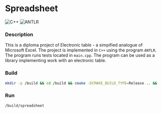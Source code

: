 # Spreadsheet

![C++](https://img.shields.io/badge/С++-00599C)
![ANTLR](https://img.shields.io/badge/ANTLR-222222)


### Description
This is a diploma project of Electronic table - a simpified analogue of Microsoft Excel. The project is implemented in `C++` using the program `ANTLR`. The program runs tests located in `main.cpp`. The program can be used as a library implementing work with an electronic table. 

### Build
```Bash
mkdir -p /build && cd /build && cmake -DCMAKE_BUILD_TYPE=Release .. && cmake --build .
```

### Run
```Bash
/build/spreadsheet
```
